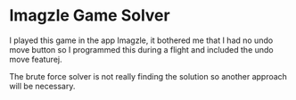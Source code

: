 # Imagzle Game Solver

I played this game in the app Imagzle, it bothered me that I had no undo move button so I programmed this during a flight and included the undo move featurej. 

The brute force solver is not really finding the solution so another approach will be necessary.

